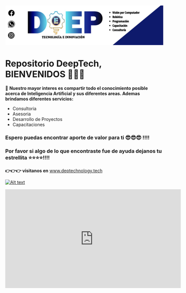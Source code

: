 ![banner](banner.jpeg)
# Repositorio DeepTech, BIENVENIDOS  👋👋👋    
 
 👀 **Nuestro mayor interes es compartir todo el conocimiento posible acerca de Inteligencia Artificial y sus diferentes areas. Ademas brindamos diferentes servicios:**
 - Consultoria
 - Asesoria
 - Desarrollo de Proyectos
 - Capacitaciones
 

### Espero puedas encontrar aporte de valor para ti 😎😎😎 !!!!
### Por favor si algo de lo que encontraste fue de ayuda dejanos tu estrellita ⭐⭐⭐⭐!!!!

**👉👉👉 visitanos en** www.deptechnology.tech

<!---
deeptechgit/deeptechgit is a ✨ special ✨ repository because its `README.md` (this file) appears on your GitHub profile.
You can click the Preview link to take a look at your changes.
--->


[![Alt text](https://img.youtube.com/vi/ADS8vPZV-i8/0.jpg)](https://www.youtube.com/watch?v=ADS8vPZV-i8)


<iframe width="560" height="315" src="https://www.youtube.com/embed/ADS8vPZV-i8" title="YouTube video player" frameborder="0" allow="accelerometer; autoplay; clipboard-write; encrypted-media; gyroscope; picture-in-picture" allowfullscreen></iframe>

